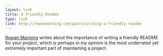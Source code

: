 ```yaml
---
layout: link
title: A friendly Readme
type: link
link: http://rowanmanning.com/posts/writing-a-friendly-readme
---
```


[Rowan Manning](http://rowanmanning.com/) writes about the importance of writing a friendly
README for your project, which is perhaps in my opinion is the most underrated yet extremely 
important part of maintaining a project.